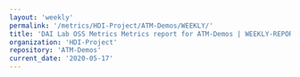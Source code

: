 ```yaml
---
layout: 'weekly'
permalink: '/metrics/HDI-Project/ATM-Demos/WEEKLY/'
title: 'DAI Lab OSS Metrics Metrics report for ATM-Demos | WEEKLY-REPORT-2020-05-17'
organization: 'HDI-Project'
repository: 'ATM-Demos'
current_date: '2020-05-17'
---
```

